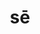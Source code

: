---
title: sē
meaning: himself, herself, itself
ch: eleven
pos: perspronoun
f1: yes
f: yes
ss: yes
ss2: yes
---
